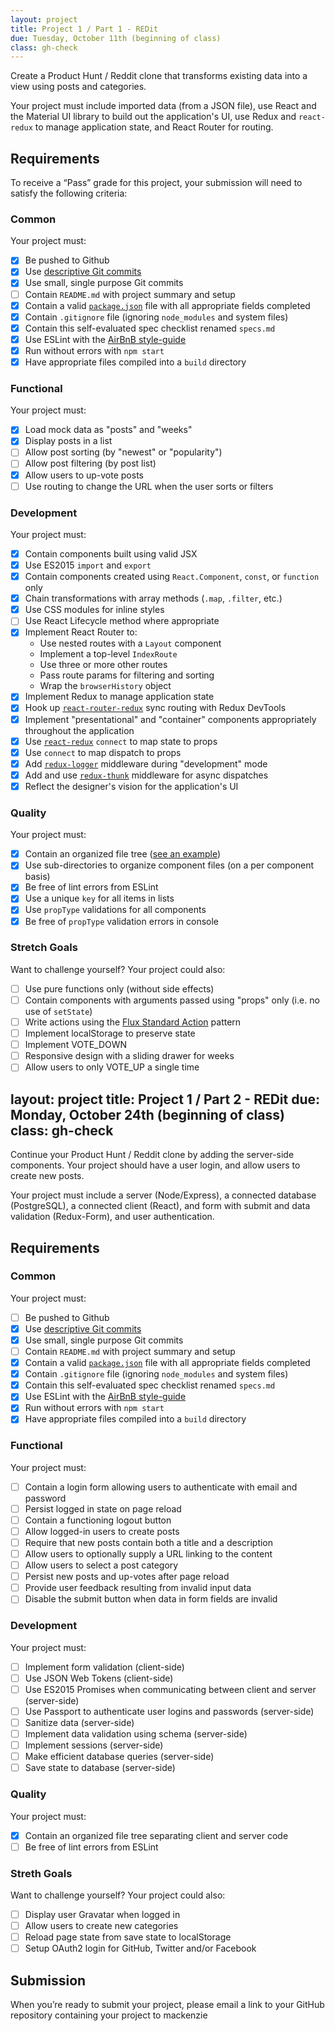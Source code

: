 ```yaml
---
layout: project
title: Project 1 / Part 1 - REDit
due: Tuesday, October 11th (beginning of class)
class: gh-check
---
```


Create a Product Hunt / Reddit clone that transforms existing data into a view using posts and categories.

Your project must include imported data (from a JSON file), use React and the Material UI library to build out the application's UI, use Redux and `react-redux` to manage application state, and React Router for routing. 

## Requirements

To receive a “Pass” grade for this project, your submission will need to satisfy the following criteria:

### Common

Your project must:

- [X] Be pushed to Github 
- [X] Use [descriptive Git commits](http://chris.beams.io/posts/git-commit/)
- [X] Use small, single purpose Git commits
- [ ] Contain `README.md` with project summary and setup
- [X] Contain a valid [`package.json`](http://browsenpm.org/package.json) file with all appropriate fields completed
- [X] Contain `.gitignore` file (ignoring `node_modules` and system files)
- [X] Contain this self-evaluated spec checklist renamed `specs.md`
- [X] Use ESLint with the [AirBnB style-guide](https://github.com/airbnb/javascript)
- [X] Run without errors with `npm start`
- [X] Have appropriate files compiled into a `build` directory

### Functional

Your project must:

- [X] Load mock data as "posts" and "weeks"
- [X] Display posts in a list
- [ ] Allow post sorting (by "newest" or "popularity")
- [ ] Allow post filtering (by post list)
- [X] Allow users to up-vote posts
- [ ] Use routing to change the URL when the user sorts or filters

### Development

Your project must:

- [X] Contain components built using valid JSX
- [X] Use ES2015 `import` and `export`
- [X] Contain components created using `React.Component`, `const`, or `function` only
- [X] Chain transformations with array methods (`.map`, `.filter`, etc.)
- [X] Use CSS modules for inline styles
- [ ] Use React Lifecycle method where appropriate
- [X] Implement React Router to:
  - Use nested routes with a `Layout` component
  - Implement a top-level `IndexRoute`
  - Use three or more other routes
  - Pass route params for filtering and sorting
  - Wrap the `browserHistory` object
- [X] Implement Redux to manage application state
- [X] Hook up [`react-router-redux`](https://github.com/reactjs/react-router-redux) sync routing with Redux DevTools
- [X] Implement "presentational" and "container" components appropriately throughout the application
- [X] Use [`react-redux`](https://github.com/reactjs/react-redux) `connect` to map state to props
- [X] Use `connect` to map dispatch to props
- [X] Add [`redux-logger`](https://github.com/evgenyrodionov/redux-logger) middleware during "development" mode
- [X] Add and use [`redux-thunk`](https://github.com/gaearon/redux-thunk) middleware for async dispatches
- [X] Reflect the designer's vision for the application's UI

### Quality

Your project must:

- [X] Contain an organized file tree ([see an example](http://marmelab.com/blog/2015/12/17/react-directory-structure.html))
- [X] Use sub-directories to organize component files (on a per component basis)
- [X] Be free of lint errors from ESLint
- [X] Use a unique `key` for all items in lists
- [X] Use `propType` validations for all components
- [X] Be free of `propType` validation errors in console

### Stretch Goals

Want to challenge yourself? Your project could also:

- [ ] Use pure functions only (without side effects)
- [ ] Contain components with arguments passed using "props" only (i.e. no use of `setState`)
- [ ] Write actions using the [Flux Standard Action](https://github.com/acdlite/flux-standard-action) pattern
- [ ] Implement localStorage to preserve state
- [ ] Implement VOTE_DOWN
- [ ] Responsive design with a sliding drawer for weeks
- [ ] Allow users to only VOTE_UP a single time

layout: project
title: Project 1 / Part 2 - REDit
due: Monday, October 24th (beginning of class)
class: gh-check
---

Continue your Product Hunt / Reddit clone by adding the server-side components. Your project should have a user login, and allow users to create new posts.

Your project must include a server (Node/Express), a connected database (PostgreSQL), a connected client (React), and form with submit and data validation (Redux-Form), and user authentication. 

## Requirements

### Common

Your project must:

- [ ] Be pushed to Github 
- [X] Use [descriptive Git commits](http://chris.beams.io/posts/git-commit/)
- [X] Use small, single purpose Git commits
- [ ] Contain `README.md` with project summary and setup
- [X] Contain a valid [`package.json`](http://browsenpm.org/package.json) file with all appropriate fields completed
- [X] Contain `.gitignore` file (ignoring `node_modules` and system files)
- [X] Contain this self-evaluated spec checklist renamed `specs.md`
- [X] Use ESLint with the [AirBnB style-guide](https://github.com/airbnb/javascript)
- [X] Run without errors with `npm start`
- [X] Have appropriate files compiled into a `build` directory

### Functional

Your project must:

- [ ] Contain a login form allowing users to authenticate with email and password
- [ ] Persist logged in state on page reload
- [ ] Contain a functioning logout button
- [ ] Allow logged-in users to create posts
- [ ] Require that new posts contain both a title and a description
- [ ] Allow users to optionally supply a URL linking to the content
- [ ] Allow users to select a post category
- [ ] Persist new posts and up-votes after page reload
- [ ] Provide user feedback resulting from invalid input data
- [ ] Disable the submit button when data in form fields are invalid

### Development

Your project must:

- [ ] Implement form validation (client-side)
- [ ] Use JSON Web Tokens (client-side)
- [ ] Use ES2015 Promises when communicating between client and server (server-side)
- [ ] Use Passport to authenticate user logins and passwords (server-side)
- [ ] Sanitize data (server-side)
- [ ] Implement data validation using schema (server-side)
- [ ] Implement sessions (server-side)
- [ ] Make efficient database queries (server-side)
- [ ] Save state to database (server-side)

### Quality

Your project must:

- [X] Contain an organized file tree separating client and server code
- [ ] Be free of lint errors from ESLint

### Streth Goals

Want to challenge yourself? Your project could also:

- [ ] Display user Gravatar when logged in
- [ ] Allow users to create new categories
- [ ] Reload page state from save state to localStorage
- [ ] Setup OAuth2 login for GitHub, Twitter and/or Facebook

## Submission

When you’re ready to submit your project, please email a link to your GitHub repository containing your project to mackenzie